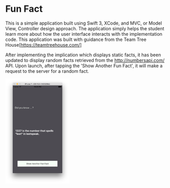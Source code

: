 # Fun Fact
This is a simple application built using Swift 3, XCode, and MVC, or Model View, Controller design approach. The application simply helps the student learn more about how the user interface interacts with the implementation code. This application was built with guidance from the Team Tree House[https://teamtreehouse.com/]

After implementing the implication which displays static facts, it has been updated to display random facts retrieved from the http://numbersapi.com/ API. Upon launch, after tapping the 'Show Another Fun Fact', it will make a request to the server for a random fact.


<img src="screenshot.png" width="200">
